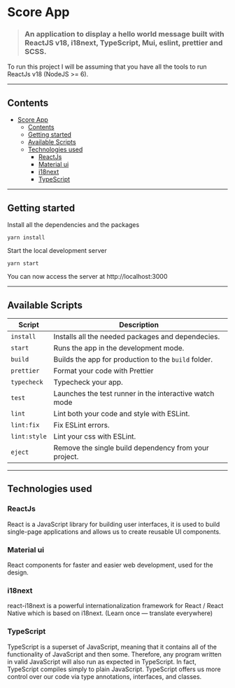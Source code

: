 # Score App

> ### An application to display a hello world message built with ReactJS v18, i18next, TypeScript, Mui, eslint, prettier and SCSS.

To run this project I will be assuming that you have all the tools to run ReactJs v18 (NodeJS >= 6).

---

## Contents

- [Score App](#score-App)
  - [Contents](#contents)
  - [Getting started](#getting-started)
  - [Available Scripts](#available-scripts)
  - [Technologies used](#technologies-used)
    - [ReactJs](#reactjs)
    - [Material ui](#material-ui)
    - [i18next](#i18next)
    - [TypeScript](#typescript)

---

## Getting started

Install all the dependencies and the packages

    yarn install

Start the local development server

    yarn start

You can now access the server at http://localhost:3000

---

## Available Scripts

| Script       | Description                                            |
| ------------ | ------------------------------------------------------ |
| `install`    | Installs all the needed packages and dependecies.      |
| `start`      | Runs the app in the development mode.                  |
| `build`      | Builds the app for production to the `build` folder.   |
| `prettier`   | Format your code with Prettier                         |
| `typecheck`  | Typecheck your app.                                    |
| `test`       | Launches the test runner in the interactive watch mode |
| `lint`       | Lint both your code and style with ESLint.             |
| `lint:fix`   | Fix ESLint errors.                                     |
| `lint:style` | Lint your css with ESLint.                             |
| `eject`      | Remove the single build dependency from your project.  |

---

## Technologies used

### ReactJs

React is a JavaScript library for building user interfaces, it is used to build single-page applications and allows us to create reusable UI components.

### Material ui

React components for faster and easier web development, used for the design.

### i18next

react-i18next is a powerful internationalization framework for React / React Native which is based on i18next. (Learn once — translate everywhere)

### TypeScript

TypeScript is a superset of JavaScript, meaning that it contains all of the functionality of JavaScript and then some. Therefore, any program written in valid JavaScript will also run as expected in TypeScript. In fact, TypeScript compiles simply to plain JavaScript.
TypeScript offers us more control over our code via type annotations, interfaces, and classes.

